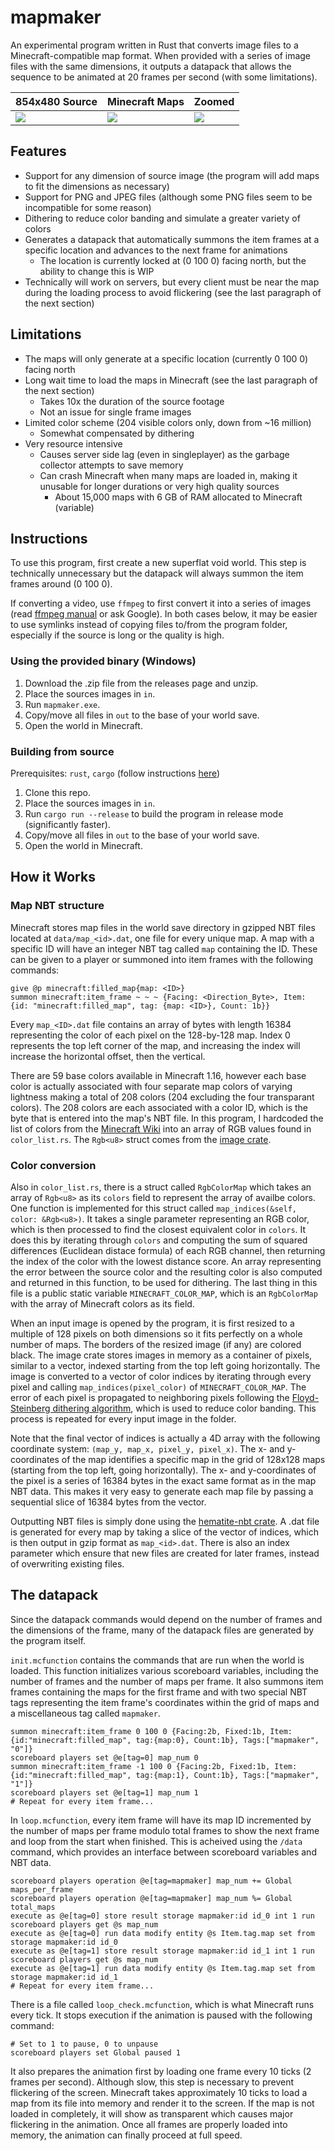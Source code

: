 # mapmaker
An experimental program written in Rust that converts image files to a Minecraft-compatible map format. When provided with a series of image files with the same dimensions, it outputs a datapack that allows the sequence to be animated at 20 frames per second (with some limitations).

854x480 Source | Minecraft Maps | Zoomed
---|---|---
<img src="https://user-images.githubusercontent.com/18143408/120138357-52a0cf80-c1a4-11eb-85df-f51ad46ab42e.jpg"> | <img src="https://user-images.githubusercontent.com/18143408/120136896-33ed0980-c1a1-11eb-8eb8-7eb7d8fa797d.png"> | <img src="https://user-images.githubusercontent.com/18143408/120136915-3e0f0800-c1a1-11eb-8086-1ebd77461b55.png">

## Features
- Support for any dimension of source image (the program will add maps to fit the dimensions as necessary)
- Support for PNG and JPEG files (although some PNG files seem to be incompatible for some reason)
- Dithering to reduce color banding and simulate a greater variety of colors
- Generates a datapack that automatically summons the item frames at a specific location and advances to the next frame for animations
  - The location is currently locked at (0 100 0) facing north, but the ability to change this is WIP
- Technically will work on servers, but every client must be near the map during the loading process to avoid flickering (see the last paragraph of the next section)

## Limitations
- The maps will only generate at a specific location (currently 0 100 0) facing north
- Long wait time to load the maps in Minecraft (see the last paragraph of the next section)
  - Takes 10x the duration of the source footage
  - Not an issue for single frame images
- Limited color scheme (204 visible colors only, down from ~16 million)
  - Somewhat compensated by dithering
- Very resource intensive
  - Causes server side lag (even in singleplayer) as the garbage collector attempts to save memory
  - Can crash Minecraft when many maps are loaded in, making it unusable for longer durations or very high quality sources
    - About 15,000 maps with 6 GB of RAM allocated to Minecraft (variable)

## Instructions
To use this program, first create a new superflat void world. This step is technically unnecessary but the datapack will always summon the item frames around (0 100 0).

If converting a video, use `ffmpeg` to first convert it into a series of images (read [ffmpeg manual](https://ffmpeg.org/ffmpeg.html) or ask Google).
In both cases below, it may be easier to use symlinks instead of copying files to/from the program folder, especially if the source is long or the quality is high.

### Using the provided binary (Windows)
1. Download the .zip file from the releases page and unzip.
2. Place the sources images in `in`.
3. Run `mapmaker.exe`.
4. Copy/move all files in `out` to the base of your world save.
5. Open the world in Minecraft.

### Building from source
Prerequisites: `rust`, `cargo` (follow instructions [here](https://www.rust-lang.org/learn/get-started))
1. Clone this repo.
2. Place the sources images in `in`.
3. Run `cargo run --release` to build the program in release mode (significantly faster).
4. Copy/move all files in `out` to the base of your world save.
5. Open the world in Minecraft.

## How it Works
### Map NBT structure
Minecraft stores map files in the world save directory in gzipped NBT files located at `data/map_<id>.dat`, one file for every unique map. A map with a specific ID will have an integer NBT tag called `map` containing the ID. These can be given to a player or summoned into item frames with the following commands:
```mcfunction
give @p minecraft:filled_map{map: <ID>}
summon minecraft:item_frame ~ ~ ~ {Facing: <Direction_Byte>, Item: {id: "minecraft:filled_map", tag: {map: <ID>}, Count: 1b}}
```
Every `map_<ID>.dat` file contains an array of bytes with length 16384 representing the color of each pixel on the 128-by-128 map. Index 0 represents the top left corner of the map, and increasing the index will increase the horizontal offset, then the vertical.

There are 59 base colors available in Minecraft 1.16, however each base color is actually associated with four separate map colors of varying lightness making a total of 208 colors (204 excluding the four transparant colors).
The 208 colors are each associated with a color ID, which is the byte that is entered into the map's NBT file. In this program, I hardcoded the list of colors from the [Minecraft Wiki](https://minecraft.fandom.com/wiki/Map_item_format#Full_color_tables) into an array of RGB values found in `color_list.rs`. The `Rgb<u8>` struct comes from the [image crate](https://docs.rs/crate/image).

### Color conversion
Also in `color_list.rs`, there is a struct called `RgbColorMap` which takes an array of `Rgb<u8>` as its `colors` field to represent the array of availbe colors.
One function is implemented for this struct called `map_indices(&self, color: &Rgb<u8>)`. It takes a single parameter representing an RGB color, which is then processed to find the closest equivalent color in `colors`. It does this by iterating through `colors` and computing the sum of squared differences (Euclidean distace formula) of each RGB channel, then returning the index of the color with the lowest distance score. An array representing the error between the source color and the resulting color is also computed and returned in this function, to be used for dithering. The last thing in this file is a public static variable `MINECRAFT_COLOR_MAP`, which is an `RgbColorMap` with the array of Minecraft colors as its field.

When an input image is opened by the program, it is first resized to a multiple of 128 pixels on both dimensions so it fits perfectly on a whole number of maps. The borders of the resized image (if any) are colored black. The image crate stores images in memory as a container of pixels, similar to a vector, indexed starting from the top left going horizontally. The image is converted to a vector of color indices by iterating through every pixel and calling `map_indices(pixel_color)` of `MINECRAFT_COLOR_MAP`. The error of each pixel is propagated to neighboring pixels following the [Floyd-Steinberg dithering algorithm](https://en.wikipedia.org/wiki/Floyd%E2%80%93Steinberg_dithering), which is used to reduce color banding. This process is repeated for every input image in the folder.

Note that the final vector of indices is actually a 4D array with the following coordinate system: `(map_y, map_x, pixel_y, pixel_x)`.
The x- and y-coordinates of the map identifies a specific map in the grid of 128x128 maps (starting from the top left, going horizontally).
The x- and y-coordinates of the pixel is a series of 16384 bytes in the exact same format as in the map NBT data. This makes it very easy to generate each map file by passing a sequential slice of 16384 bytes from the vector.

Outputting NBT files is simply done using the [hematite-nbt crate](https://crates.io/crates/hematite-nbt). A .dat file is generated for every map by taking a slice of the vector of indices, which is then output in gzip format as `map_<id>.dat`. There is also an index parameter which ensure that new files are created for later frames, instead of overwriting existing files.

## The datapack
Since the datapack commands would depend on the number of frames and the dimensions of the frame, many of the datapack files are generated by the program itself. 

`init.mcfunction` contains the commands that are run when the world is loaded. This function initializes various scoreboard variables, including the number of frames and the number of maps per frame. It also summons item frames containing the maps for the first frame and with two special NBT tags representing the item frame's coordinates within the grid of maps and a miscellaneous tag called `mapmaker`.
```mcfunction
summon minecraft:item_frame 0 100 0 {Facing:2b, Fixed:1b, Item:{id:"minecraft:filled_map", tag:{map:0}, Count:1b}, Tags:["mapmaker", "0"]}
scoreboard players set @e[tag=0] map_num 0
summon minecraft:item_frame -1 100 0 {Facing:2b, Fixed:1b, Item:{id:"minecraft:filled_map", tag:{map:1}, Count:1b}, Tags:["mapmaker", "1"]}
scoreboard players set @e[tag=1] map_num 1
# Repeat for every item frame...
```

In `loop.mcfunction`, every item frame will have its map ID incremented by the number of maps per frame modulo total frames to show the next frame and loop from the start when finished. This is acheived using the `/data` command, which provides an interface between scoreboard variables and NBT data.
```mcfunction
scoreboard players operation @e[tag=mapmaker] map_num += Global maps_per_frame
scoreboard players operation @e[tag=mapmaker] map_num %= Global total_maps
execute as @e[tag=0] store result storage mapmaker:id id_0 int 1 run scoreboard players get @s map_num
execute as @e[tag=0] run data modify entity @s Item.tag.map set from storage mapmaker:id id_0
execute as @e[tag=1] store result storage mapmaker:id id_1 int 1 run scoreboard players get @s map_num
execute as @e[tag=1] run data modify entity @s Item.tag.map set from storage mapmaker:id id_1
# Repeat for every item frame...
```

There is a file called `loop_check.mcfunction`, which is what Minecraft runs every tick. It stops execution if the animation is paused with the following command:
```mcfunction
# Set to 1 to pause, 0 to unpause
scoreboard players set Global paused 1
```
It also prepares the animation first by loading one frame every 10 ticks (2 frames per second). Although slow, this step is necessary to prevent flickering of the screen. Minecraft takes approximately 10 ticks to load a map from its file into memory and render it to the screen. If the map is not loaded in completely, it will show as transparent which causes major flickering in the animation. Once all frames are properly loaded into memory, the animation can finally proceed at full speed.
